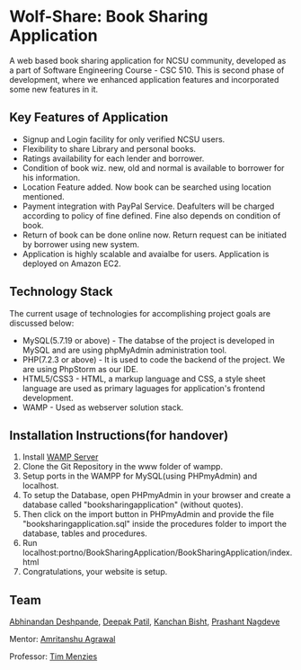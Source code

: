 # Wolf-Share: Book Sharing Application

A web based book sharing application for NCSU community, developed as a part of Software Engineering Course - CSC 510.
This is second phase of development, where we enhanced application features and incorporated some new features in it.

## Key Features of Application

* Signup and Login facility for only verified NCSU users.
* Flexibility to share Library and personal books.
* Ratings availability for each lender and borrower.
* Condition of book wiz. new, old and normal is available to borrower for his information.
* Location Feature added. Now book can be searched using location mentioned.
* Payment integration with PayPal Service. Deafulters will be charged according to policy of fine defined. Fine also depends on condition of book.
* Return of book can be done online now. Return request can be initiated by borrower using new system.
* Application is highly scalable and avaialbe for users. Application is deployed on Amazon EC2.

## Technology Stack
The current usage of technologies for accomplishing project goals are discussed below:

* MySQL(5.7.19 or above) - The databse of the project is developed in MySQL and are using phpMyAdmin administration tool.
* PHP(7.2.3 or above) - It is used to code the backend of the project. We are using PhpStorm as our IDE.
* HTML5/CSS3 - HTML, a markup language and CSS, a style sheet language are used as primary laguages for application's frontend development. 
* WAMP - Used as webserver solution stack.

## Installation Instructions(for handover)
1. Install [WAMP Server](https://sourceforge.net/projects/wampserver/?source=navbar)
2. Clone the Git Repository in the www folder of wampp.
3. Setup ports in the WAMPP for MySQL(using PHPmyAdmin) and localhost.
4. To setup the Database, open PHPmyAdmin in your browser and create a database called "booksharingapplication" (without quotes).
5. Then click on the import button in PHPmyAdmin and provide the file "booksharingapplication.sql" inside the procedures folder to import the database, tables and procedures.
6. Run localhost:portno/BookSharingApplication/BookSharingApplication/index.html
7. Congratulations, your website is setup.


## Team
[Abhinandan Deshpande](https://github.com/abhinandan27),
[Deepak Patil](https://github.com/deepak15493),
[Kanchan Bisht](https://github.com/DexterousMe),
[Prashant Nagdeve](https://github.com/PrashantNagdeve)

Mentor: [Amritanshu Agrawal](https://github.com/amritbhanu)

Professor: [Tim Menzies](https://github.com/timm)
